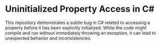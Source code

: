 # Uninitialized Property Access in C#

This repository demonstrates a subtle bug in C# related to accessing a property before it has been explicitly initialized.  While the code might compile and run without immediately throwing an exception, it can lead to unexpected behavior and inconsistencies.